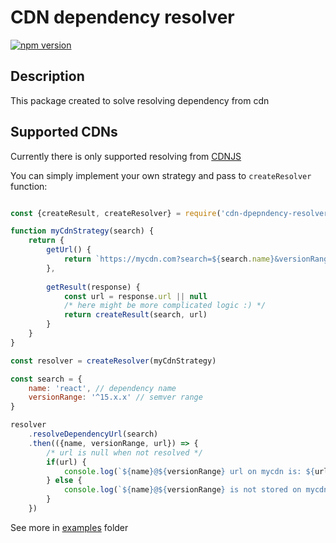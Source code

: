 # CDN dependency resolver

[![npm version](https://badge.fury.io/js/cdn-dependency-resolver.svg)](https://badge.fury.io/js/cdn-dependency-resolver)

## Description

This package created to solve resolving dependency from cdn

## Supported CDNs

Currently there is only supported resolving from [CDNJS](https://cdnjs.com/)

You can simply implement your own strategy and pass to `createResolver` function:

```js

const {createResult, createResolver} = require('cdn-dpepndency-resolver')

function myCdnStrategy(search) {
    return {
        getUrl() {
            return `https://mycdn.com?search=${search.name}&versionRange=${search.versionRange}`
        },
        
        getResult(response) {
            const url = response.url || null
            /* here might be more complicated logic :) */
            return createResult(search, url)
        }
    }
}

const resolver = createResolver(myCdnStrategy)

const search = {
    name: 'react', // dependency name
    versionRange: '^15.x.x' // semver range
}

resolver
    .resolveDependencyUrl(search)
    .then(({name, versionRange, url}) => {
        /* url is null when not resolved */
        if(url) {
            console.log(`${name}@${versionRange} url on mycdn is: ${url}`)
        } else {
            console.log(`${name}@${versionRange} is not stored on mycdn :(`)
        }
    })

```

See more in [examples](https://github.com/borys-ihnatyev/cdn-dependency-resolver/tree/master/examples) folder
